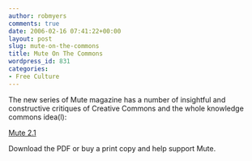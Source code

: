 ```yaml
---
author: robmyers
comments: true
date: 2006-02-16 07:41:22+00:00
layout: post
slug: mute-on-the-commons
title: Mute On The Commons
wordpress_id: 831
categories:
- Free Culture
---
```


The new series of Mute magazine has a number of insightful and constructive critiques of Creative Commons and the whole knowledge commons idea(l):  
  
[Mute 2.1](http://www.metamute.org/en/Underneath-the-Knowledge-Commons)  
  
Download the PDF or buy a print copy and help support Mute.  


